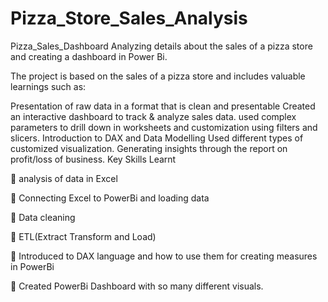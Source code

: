 # Pizza_Store_Sales_Analysis
Pizza_Sales_Dashboard
Analyzing details about the sales of a pizza store and creating a dashboard in Power Bi.

The project is based on the sales of a pizza store and includes valuable learnings such as:

Presentation of raw data in a format that is clean and presentable Created an interactive dashboard to track & analyze sales data. used complex parameters to drill down in worksheets and customization using filters and slicers. Introduction to DAX and Data Modelling Used different types of customized visualization. Generating insights through the report on profit/loss of business. Key Skills Learnt

🔑 analysis of data in Excel

🔑 Connecting Excel to PowerBi and loading data

🔑 Data cleaning

🔑 ETL(Extract Transform and Load)

🔑 Introduced to DAX language and how to use them for creating measures in PowerBi

🔑 Created PowerBi Dashboard with so many different visuals.
